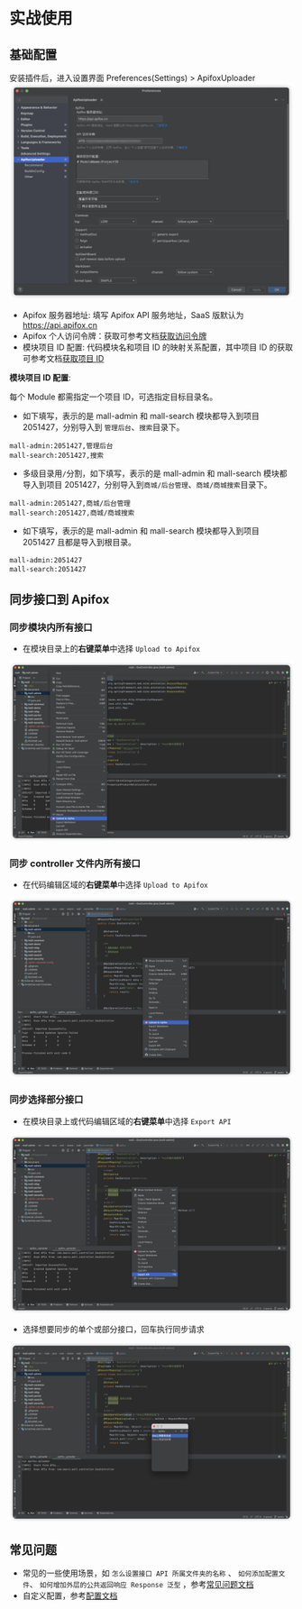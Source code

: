 # 实战使用

## 基础配置

安装插件后，进入设置界面 Preferences(Settings) > ApifoxUploader
![image.png](../../../../assets/img/ide-plugin/quickstart-1.png)

- Apifox 服务器地址: 填写 Apifox API 服务地址，SaaS 版默认为 https://api.apifox.cn
- Apifox 个人访问令牌：获取可参考文档[获取访问令牌](../get-access-token/)
- 模块项目 ID 配置: 代码模块名和项目 ID 的映射关系配置，其中项目 ID 的获取可参考文档[获取项目 ID](../get-project-id/)

**模块项目 ID 配置**:

每个 Module 都需指定一个项目 ID，可选指定目标目录名。

- 如下填写，表示的是 mall-admin 和 mall-search 模块都导入到项目 2051427，分别导入到 `管理后台`、`搜索`目录下。

```
mall-admin:2051427,管理后台
mall-search:2051427,搜索
```

- 多级目录用`/`分割，如下填写，表示的是 mall-admin 和 mall-search 模块都导入到项目 2051427，分别导入到`商城/后台管理`、`商城/商城搜索`目录下。

```
mall-admin:2051427,商城/后台管理
mall-search:2051427,商城/商城搜索
```

- 如下填写，表示的是 mall-admin 和 mall-search 模块都导入到项目 2051427 且都是导入到根目录。

```
mall-admin:2051427
mall-search:2051427
```

## 同步接口到 Apifox

### 同步模块内所有接口

- 在模块目录上的**右键菜单**中选择 `Upload to Apifox`

![image.png](../../../../assets/img/ide-plugin/quickstart-2.png)

### 同步 controller 文件内所有接口

- 在代码编辑区域的**右键菜单**中选择 `Upload to Apifox`

![image.png](../../../../assets/img/ide-plugin/quickstart-3.png)

### 同步选择部分接口

- 在模块目录上或代码编辑区域的**右键菜单**中选择 `Export API`

![image.png](../../../../assets/img/ide-plugin/quickstart-4.png)

- 选择想要同步的单个或部分接口，回车执行同步请求

![image.png](../../../../assets/img/ide-plugin/quickstart-5.png)

## 常见问题

- 常见的一些使用场景，如 `怎么设置接口 API 所属文件夹的名称` 、 `如何添加配置文件`、 `如何增加外层的公共返回响应 Response 泛型` ，参考[常见问题文档](../faq/)
- 自定义配置，参考[配置文档](../../setting/setting-rule/)
